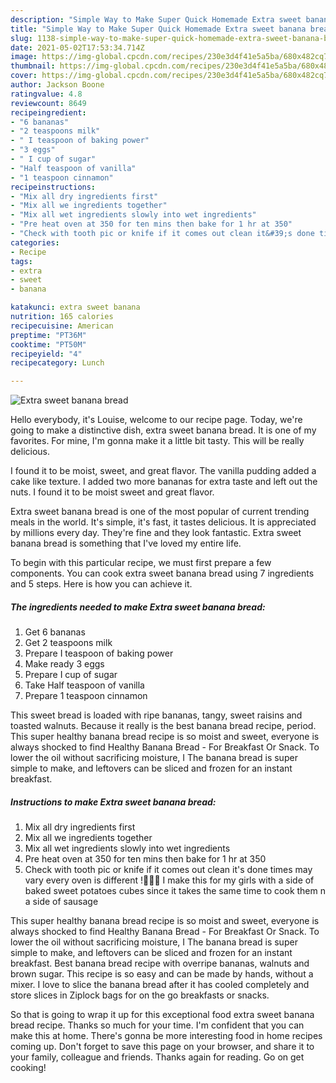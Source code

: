 ```yaml
---
description: "Simple Way to Make Super Quick Homemade Extra sweet banana bread"
title: "Simple Way to Make Super Quick Homemade Extra sweet banana bread"
slug: 1138-simple-way-to-make-super-quick-homemade-extra-sweet-banana-bread
date: 2021-05-02T17:53:34.714Z
image: https://img-global.cpcdn.com/recipes/230e3d4f41e5a5ba/680x482cq70/extra-sweet-banana-bread-recipe-main-photo.jpg
thumbnail: https://img-global.cpcdn.com/recipes/230e3d4f41e5a5ba/680x482cq70/extra-sweet-banana-bread-recipe-main-photo.jpg
cover: https://img-global.cpcdn.com/recipes/230e3d4f41e5a5ba/680x482cq70/extra-sweet-banana-bread-recipe-main-photo.jpg
author: Jackson Boone
ratingvalue: 4.8
reviewcount: 8649
recipeingredient:
- "6 bananas"
- "2 teaspoons milk"
- " I teaspoon of baking power"
- "3 eggs"
- " I cup of sugar"
- "Half teaspoon of vanilla"
- "1 teaspoon cinnamon"
recipeinstructions:
- "Mix all dry ingredients first"
- "Mix all we ingredients together"
- "Mix all wet ingredients slowly into wet ingredients"
- "Pre heat oven at 350 for ten mins then bake for 1 hr at 350"
- "Check with tooth pic or knife if it comes out clean it&#39;s done times may vary every oven is different !🍞🍞🍞 I make this for my girls with a side of baked sweet potatoes cubes since it takes the same time to cook them n a side of sausage"
categories:
- Recipe
tags:
- extra
- sweet
- banana

katakunci: extra sweet banana 
nutrition: 165 calories
recipecuisine: American
preptime: "PT36M"
cooktime: "PT50M"
recipeyield: "4"
recipecategory: Lunch

---
```



![Extra sweet banana bread](https://img-global.cpcdn.com/recipes/230e3d4f41e5a5ba/680x482cq70/extra-sweet-banana-bread-recipe-main-photo.jpg)

Hello everybody, it's Louise, welcome to our recipe page. Today, we're going to make a distinctive dish, extra sweet banana bread. It is one of my favorites. For mine, I'm gonna make it a little bit tasty. This will be really delicious.

I found it to be moist, sweet, and great flavor. The vanilla pudding added a cake like texture. I added two more bananas for extra taste and left out the nuts. I found it to be moist sweet and great flavor.

Extra sweet banana bread is one of the most popular of current trending meals in the world. It's simple, it's fast, it tastes delicious. It is appreciated by millions every day. They're fine and they look fantastic. Extra sweet banana bread is something that I've loved my entire life.


To begin with this particular recipe, we must first prepare a few components. You can cook extra sweet banana bread using 7 ingredients and 5 steps. Here is how you can achieve it.

<!--inarticleads1-->

##### The ingredients needed to make Extra sweet banana bread:

1. Get 6 bananas
1. Get 2 teaspoons milk
1. Prepare  I teaspoon of baking power
1. Make ready 3 eggs
1. Prepare  I cup of sugar
1. Take Half teaspoon of vanilla
1. Prepare 1 teaspoon cinnamon


This sweet bread is loaded with ripe bananas, tangy, sweet raisins and toasted walnuts. Because it really is the best banana bread recipe, period. This super healthy banana bread recipe is so moist and sweet, everyone is always shocked to find Healthy Banana Bread - For Breakfast Or Snack. To lower the oil without sacrificing moisture, I The banana bread is super simple to make, and leftovers can be sliced and frozen for an instant breakfast. 

<!--inarticleads2-->

##### Instructions to make Extra sweet banana bread:

1. Mix all dry ingredients first
1. Mix all we ingredients together
1. Mix all wet ingredients slowly into wet ingredients
1. Pre heat oven at 350 for ten mins then bake for 1 hr at 350
1. Check with tooth pic or knife if it comes out clean it&#39;s done times may vary every oven is different !🍞🍞🍞 I make this for my girls with a side of baked sweet potatoes cubes since it takes the same time to cook them n a side of sausage


This super healthy banana bread recipe is so moist and sweet, everyone is always shocked to find Healthy Banana Bread - For Breakfast Or Snack. To lower the oil without sacrificing moisture, I The banana bread is super simple to make, and leftovers can be sliced and frozen for an instant breakfast. Best banana bread recipe with overripe bananas, walnuts and brown sugar. This recipe is so easy and can be made by hands, without a mixer. I love to slice the banana bread after it has cooled completely and store slices in Ziplock bags for on the go breakfasts or snacks. 

So that is going to wrap it up for this exceptional food extra sweet banana bread recipe. Thanks so much for your time. I'm confident that you can make this at home. There's gonna be more interesting food in home recipes coming up. Don't forget to save this page on your browser, and share it to your family, colleague and friends. Thanks again for reading. Go on get cooking!
